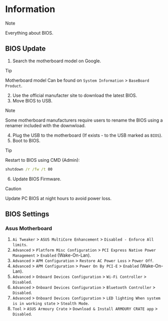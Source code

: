 # Information

> [!NOTE]
> Everything about BIOS.

## BIOS Update

1. Search the motherboard model on Google.

> [!TIP]
> Motherboard model Can be found on `System Information` > `BaseBoard Product`.

2. Use the official manufacter site to download the latest BIOS.
3. Move BIOS to USB.

> [!NOTE]
> Some motherboard manufacturers require users to rename the BIOS using a renamer included with the downwload.

4. Plug the USB to the motherboard (If exists - to the USB marked as `BIOS`).
5. Boot to BIOS.

> [!TIP]
> Restart to BIOS using CMD (Admin):
>
> ```cmd
> shutdown /r /fw /t 00
>
> ```

6. Update BIOS Firmware.

> [!CAUTION]
> Update PC BIOS at night hours to avoid power loss.

## BIOS Settings

### Asus Motherboard

1. `Ai Tweaker` > `ASUS MultiCore Enhancement` > `Disabled - Enforce All limits`.
1. `Advanced` > `Platform Misc Configuration` > `PCI Express Native Power Management` > `Enabled` (Wake-On-Lan).
1. `Advanced` > `APM Configuration` > `Restore AC Power Loss` > `Power Off`.
1. `Advanced` > `APM Configuration` > `Power On By PCI-E` > `Enabled` (Wake-On-Lan).
1. `Advanced` > `Onboard Devices Configuration` > `Wi-Fi Controller` > `Disabled`.
1. `Advanced` > `Onboard Devices Configuration` > `Bluetooth Controller` > `Disabled`.
1. `Advanced` > `Onboard Devices Configuration` > `LED lighting When system is in working state` > `Stealth Mode`.
1. `Tool` > `ASUS Armoury Crate` > `Download & Install ARMOURY CRATE app` > `Disabled`.

